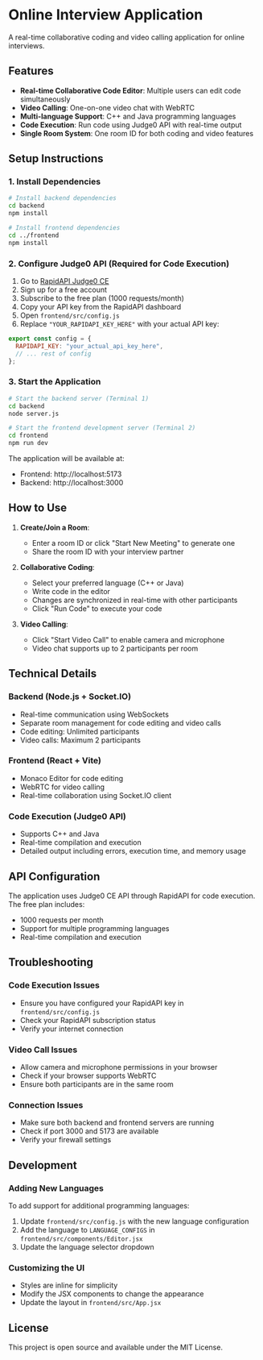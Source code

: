 # Online Interview Application

A real-time collaborative coding and video calling application for online interviews.

## Features

- **Real-time Collaborative Code Editor**: Multiple users can edit code simultaneously
- **Video Calling**: One-on-one video chat with WebRTC
- **Multi-language Support**: C++ and Java programming languages
- **Code Execution**: Run code using Judge0 API with real-time output
- **Single Room System**: One room ID for both coding and video features

## Setup Instructions

### 1. Install Dependencies

```bash
# Install backend dependencies
cd backend
npm install

# Install frontend dependencies
cd ../frontend
npm install
```

### 2. Configure Judge0 API (Required for Code Execution)

1. Go to [RapidAPI Judge0 CE](https://rapidapi.com/judge0-official/api/judge0-ce/)
2. Sign up for a free account
3. Subscribe to the free plan (1000 requests/month)
4. Copy your API key from the RapidAPI dashboard
5. Open `frontend/src/config.js`
6. Replace `"YOUR_RAPIDAPI_KEY_HERE"` with your actual API key:

```javascript
export const config = {
  RAPIDAPI_KEY: "your_actual_api_key_here",
  // ... rest of config
};
```

### 3. Start the Application

```bash
# Start the backend server (Terminal 1)
cd backend
node server.js

# Start the frontend development server (Terminal 2)
cd frontend
npm run dev
```

The application will be available at:
- Frontend: http://localhost:5173
- Backend: http://localhost:3000

## How to Use

1. **Create/Join a Room**:
   - Enter a room ID or click "Start New Meeting" to generate one
   - Share the room ID with your interview partner

2. **Collaborative Coding**:
   - Select your preferred language (C++ or Java)
   - Write code in the editor
   - Changes are synchronized in real-time with other participants
   - Click "Run Code" to execute your code

3. **Video Calling**:
   - Click "Start Video Call" to enable camera and microphone
   - Video chat supports up to 2 participants per room

## Technical Details

### Backend (Node.js + Socket.IO)
- Real-time communication using WebSockets
- Separate room management for code editing and video calls
- Code editing: Unlimited participants
- Video calls: Maximum 2 participants

### Frontend (React + Vite)
- Monaco Editor for code editing
- WebRTC for video calling
- Real-time collaboration using Socket.IO client

### Code Execution (Judge0 API)
- Supports C++ and Java
- Real-time compilation and execution
- Detailed output including errors, execution time, and memory usage

## API Configuration

The application uses Judge0 CE API through RapidAPI for code execution. The free plan includes:
- 1000 requests per month
- Support for multiple programming languages
- Real-time compilation and execution

## Troubleshooting

### Code Execution Issues
- Ensure you have configured your RapidAPI key in `frontend/src/config.js`
- Check your RapidAPI subscription status
- Verify your internet connection

### Video Call Issues
- Allow camera and microphone permissions in your browser
- Check if your browser supports WebRTC
- Ensure both participants are in the same room

### Connection Issues
- Make sure both backend and frontend servers are running
- Check if port 3000 and 5173 are available
- Verify your firewall settings

## Development

### Adding New Languages
To add support for additional programming languages:

1. Update `frontend/src/config.js` with the new language configuration
2. Add the language to `LANGUAGE_CONFIGS` in `frontend/src/components/Editor.jsx`
3. Update the language selector dropdown

### Customizing the UI
- Styles are inline for simplicity
- Modify the JSX components to change the appearance
- Update the layout in `frontend/src/App.jsx`

## License

This project is open source and available under the MIT License.
